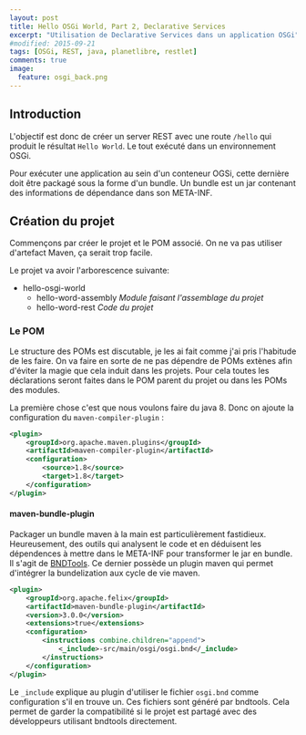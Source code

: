 ```yaml
---
layout: post
title: Hello OSGi World, Part 2, Declarative Services
excerpt: "Utilisation de Declarative Services dans un application OSGi"
#modified: 2015-09-21
tags: [OSGi, REST, java, planetlibre, restlet]
comments: true
image:
  feature: osgi_back.png
---
```


## Introduction
L'objectif est donc de créer un server REST avec une route `/hello` qui produit le résultat `Hello World`. Le tout
exécuté dans un environnement OSGi.

Pour exécuter une application au sein d'un conteneur OGSi, cette dernière doit être packagé sous la forme d'un bundle.
Un bundle est un jar contenant des informations de dépendance dans son META-INF.

## Création du projet
Commençons par créer le projet et le POM associé. On ne va pas utiliser d'artefact Maven, ça serait trop facile.

Le projet va avoir l'arborescence suivante:

* hello-osgi-world
   * hello-word-assembly *Module faisant l'assemblage du projet*
   * hello-word-rest *Code du projet*

### Le POM
Le structure des POMs est discutable, je les ai fait comme j'ai pris l'habitude de les faire. On va faire en sorte
de ne pas dépendre de POMs extènes afin d'éviter la magie que cela induit dans les projets. Pour cela toutes les
déclarations seront faites dans le POM parent du projet ou dans les POMs des modules.

La première chose c'est que nous voulons faire du java 8. Donc on ajoute la configuration du `maven-compiler-plugin` :

```xml
<plugin>
    <groupId>org.apache.maven.plugins</groupId>
    <artifactId>maven-compiler-plugin</artifactId>
    <configuration>
        <source>1.8</source>
        <target>1.8</target>
    </configuration>
</plugin>
```

#### maven-bundle-plugin
Packager un bundle maven à la main est particulièrement fastidieux. Heureusement, des outils qui analysent le code et
en déduisent les dépendences à mettre dans le META-INF pour transformer le jar en bundle. Il s'agit de [BNDTools](http://bndtools.org/). Ce dernier possède un plugin maven qui permet d'intégrer la bundelization aux
cycle de vie maven.

```xml
<plugin>
    <groupId>org.apache.felix</groupId>
    <artifactId>maven-bundle-plugin</artifactId>
    <version>3.0.0</version>
    <extensions>true</extensions>
    <configuration>
        <instructions combine.children="append">
            <_include>-src/main/osgi/osgi.bnd</_include>
        </instructions>
    </configuration>
</plugin>
```
Le `_include` explique au plugin d'utiliser le fichier `osgi.bnd` comme configuration s'il en trouve un. Ces fichiers
sont généré par bndtools. Cela permet de garder la compatibilité si le projet est partagé avec des développeurs
utilisant bndtools directement.
